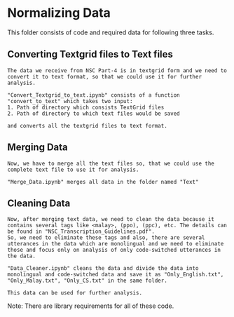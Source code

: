 # Normalizing Data
This folder consists of code and required data for following three tasks.

## Converting Textgrid files to Text files 
    The data we receive from NSC Part-4 is in textgrid form and we need to convert it to text format, so that we could use it for further analysis.

    "Convert_Textgrid_to_text.ipynb" consists of a function "convert_to_text" which takes two input:
    1. Path of directory which consists TextGrid files
    2. Path of directory to which text files would be saved

    and converts all the textgrid files to text format.

## Merging Data
    Now, we have to merge all the text files so, that we could use the complete text file to use it for analysis.

    "Merge_Data.ipynb" merges all data in the folder named "Text"

## Cleaning Data
    Now, after merging text data, we need to clean the data because it contains several tags like <malay>, (ppo), (ppc), etc. The details can be found in "NSC_Transcription_Guidelines.pdf".
    So, we need to eliminate these tags and also, there are several utterances in the data which are monolingual and we need to eliminate those and focus only on analysis of only code-switched utterances in the data.

    "Data_Cleaner.ipynb" cleans the data and divide the data into monolingual and code-switched data and save it as "Only_English.txt", "Only_Malay.txt", "Only_CS.txt" in the same folder.

    This data can be used for further analysis.


Note: There are library requirements for all of these code. 